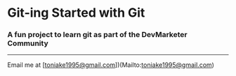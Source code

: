 # Git-ing Started with Git

### A fun project to learn git as part of the **DevMarketer** Community

---

Email me at [toniake1995@gmail.com])(Mailto:toniake1995@gmail.com)